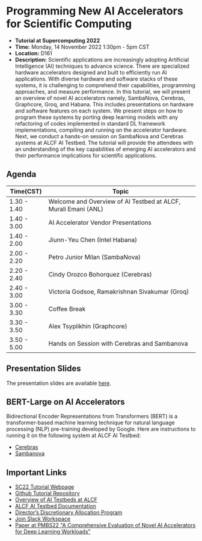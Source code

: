 # Programming New AI Accelerators for Scientific Computing

+ **Tutorial at Supercomputing 2022**
+ **Time:** Monday, 14 November 2022 1:30pm - 5pm CST
+ **Location:** D161
+ **Description:** Scientific applications are increasingly adopting Artificial Intelligence (AI) techniques to advance science. There are specialized hardware accelerators designed and built to efficiently run AI applications. With diverse hardware and software stacks of these systems, it is challenging to comprehend their capabilities, programming approaches, and measure performance. In this tutorial, we will present an overview of novel AI accelerators namely, SambaNova, Cerebras, Graphcore, Groq, and Habana. This includes presentations on hardware and software features on each system. We present steps on how to program these systems by porting deep learning models with any refactoring of codes implemented in standard DL framework implementations, compiling and running on the accelerator hardware. Next, we conduct a hands-on session on SambaNova and Cerebras systems at ALCF AI Testbed. The tutorial will provide the attendees with an understanding of the key capabilities of emerging AI accelerators and their performance implications for scientific applications.

## Agenda

| Time(CST)   | Topic                                                 |
|-------------|-------------------------------------------------------|
| 1.30 - 1.40 | Welcome and Overview of AI Testbed at ALCF, Murali Emani (ANL)      |
| 1.40 - 3.00 | AI Accelerator Vendor Presentations                   |
| 1.40 - 2.00 | Jiunn-Yeu Chen (Intel Habana)     |
| 2.00 - 2.20 | Petro Junior Milan (SambaNova)        |
| 2.20 - 2.40 | Cindy Orozco Bohorquez (Cerebras)      |
| 2.40 - 3.00 | Victoria Godsoe, Ramakrishnan Sivakumar (Groq)        |
| 3.00 - 3.30 | Coffee Break                                          |
| 3.30 - 3.50 | Alex Tsyplikhin (Graphcore)                           |
| 3.50 - 5.00 | Hands on Session with Cerebras and Sambanova          |

## Presentation Slides
The presentation slides are available [here](https://anl.box.com/s/0wltiw52s9yuf0d3gzhjlhgyi841yua1). 


## BERT-Large on AI Accelerators
Bidirectional Encoder Representations from Transformers (BERT) is a transformer-based machine learning technique for natural language processing (NLP) pre-training developed by Google. Here are instructions to running it on the following system at ALCF AI Testbed:

+ [Cerebras](./cerebras/readme.md)
+ [Sambanova](./sambanova/readme.md)

<!-- To-do: add instructions to use precompiled models and screenshots of the progress and output files -->

## Important Links 

+ [SC22 Tutorial Webpage](https://sc22.supercomputing.org/presentation/?id=tut151&sess=sess221)
+ [Github Tutorial Repository](https://github.com/argonne-lcf/AIaccelerators-SC22-tutorial/)
+ [Overview of AI Testbeds at ALCF](https://www.alcf.anl.gov/alcf-ai-testbed)
+ [ALCF AI Testbed Documentation](https://www.alcf.anl.gov/support/ai-testbed-userdocs/)
+ [Director’s Discretionary Allocation Program](https://www.alcf.anl.gov/science/directors-discretionary-allocation-program)
+ [Join Slack Workspace](https://join.slack.com/t/aiacc-sc22-tut/shared_invite/zt-1i6r49ks1-9IxbIk6NM4TdHaEol26Z9Q)
+ [Paper at PMBS22 "A Comprehensive Evaluation of Novel AI Accelerators for Deep Learning Workloads"](https://sc22.supercomputing.org/presentation/?id=ws_pmbsf120&sess=sess453)




